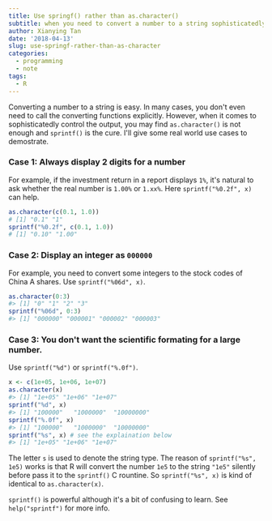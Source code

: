 ```yaml
---
title: Use springf() rather than as.character()
subtitle: when you need to convert a number to a string sophisticatedly in R
author: Xianying Tan
date: '2018-04-13'
slug: use-springf-rather-than-as-character
categories:
  - programming
  - note
tags:
  - R
---
```


Converting a number to a string is easy. In many cases, you don't even need to call the converting functions explicitly. However, when it comes to sophisticatedly control the output, you may find `as.character()` is not enough and `sprintf()` is the cure. I'll give some real world use cases to demostrate.

### Case 1: Always display 2 digits for a number

For example, if the investment return in a report displays `1%`, it's natural to ask whether the real number is `1.00%` or `1.xx%`. Here `sprintf("%0.2f", x)` can help.

```r
as.character(c(0.1, 1.0))
# [1] "0.1" "1"  
sprintf("%0.2f", c(0.1, 1.0))
# [1] "0.10" "1.00"
```

### Case 2: Display an integer as `000000`

For example, you need to convert some integers to the stock codes of China A shares. Use `sprintf("%06d", x)`.

```r
as.character(0:3)
#> [1] "0" "1" "2" "3"
sprintf("%06d", 0:3)
#> [1] "000000" "000001" "000002" "000003"
```

### Case 3: You don't want the scientific formating for a large number. 

Use `sprintf("%d")` or `sprintf("%.0f")`. 

```r
x <- c(1e+05, 1e+06, 1e+07)
as.character(x)
#> [1] "1e+05" "1e+06" "1e+07"
sprintf("%d", x)
#> [1] "100000"   "1000000"  "10000000"
sprintf("%.0f", x)
#> [1] "100000"   "1000000"  "10000000"
sprintf("%s", x) # see the explaination below
#> [1] "1e+05" "1e+06" "1e+07"
```

The letter `s` is used to denote the string type. The reason of `sprintf("%s", 1e5)` works is that R will convert the number `1e5` to the string `"1e5"` silently before pass it to the `sprintf()` C rountine. So `sprintf("%s", x)` is kind of identical to `as.character(x)`.

`sprintf()` is powerful although it's a bit of confusing to learn. See `help("sprintf")` for more info.

